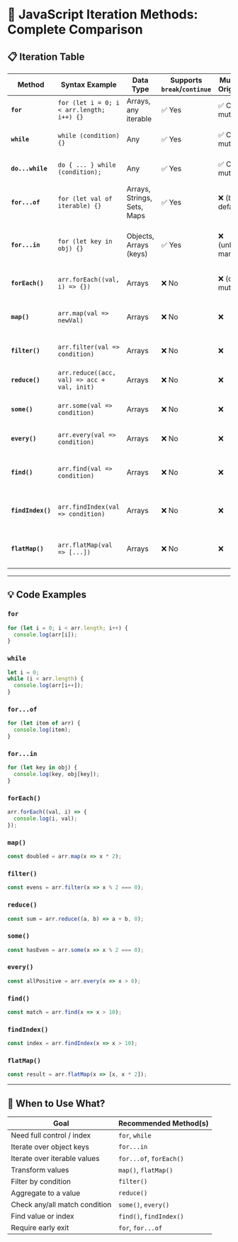 
# 🔁 JavaScript Iteration Methods: Complete Comparison

## 📋 Iteration Table

| Method               | Syntax Example                                       | Data Type                        | Supports `break`/`continue` | Mutates Original? | Description & Use Case                                  |
|----------------------|------------------------------------------------------|----------------------------------|------------------------------|--------------------|----------------------------------------------------------|
| **`for`**            | `for (let i = 0; i < arr.length; i++) {}`           | Arrays, any iterable             | ✅ Yes                       | ✅ Can mutate      | Classic loop with full control.                         |
| **`while`**          | `while (condition) {}`                               | Any                              | ✅ Yes                       | ✅ Can mutate      | Loop with condition-first checking.                     |
| **`do...while`**     | `do { ... } while (condition);`                      | Any                              | ✅ Yes                       | ✅ Can mutate      | Condition-checked after first run.                      |
| **`for...of`**       | `for (let val of iterable) {}`                       | Arrays, Strings, Sets, Maps      | ✅ Yes                       | ❌ (by default)    | Simplified loop for iterable values.                    |
| **`for...in`**       | `for (let key in obj) {}`                            | Objects, Arrays (keys)           | ✅ Yes                       | ❌ (unless manual) | Used for object keys (not recommended for arrays).      |
| **`forEach()`**      | `arr.forEach((val, i) => {})`                        | Arrays                           | ❌ No                        | ❌ (can mutate)    | Functional loop for side-effects.                       |
| **`map()`**          | `arr.map(val => newVal)`                             | Arrays                           | ❌ No                        | ❌                | Transforms each element into a new array.              |
| **`filter()`**       | `arr.filter(val => condition)`                       | Arrays                           | ❌ No                        | ❌                | Filters array based on condition.                      |
| **`reduce()`**       | `arr.reduce((acc, val) => acc + val, init)`         | Arrays                           | ❌ No                        | ❌                | Reduces array to single value.                         |
| **`some()`**         | `arr.some(val => condition)`                         | Arrays                           | ❌ No                        | ❌                | Checks if any element passes test.                     |
| **`every()`**        | `arr.every(val => condition)`                        | Arrays                           | ❌ No                        | ❌                | Checks if all elements pass test.                      |
| **`find()`**         | `arr.find(val => condition)`                         | Arrays                           | ❌ No                        | ❌                | Returns first element that matches condition.          |
| **`findIndex()`**    | `arr.findIndex(val => condition)`                    | Arrays                           | ❌ No                        | ❌                | Returns index of first matching element.               |
| **`flatMap()`**      | `arr.flatMap(val => [...])`                          | Arrays                           | ❌ No                        | ❌                | Maps and flattens results one level deep.              |

---

## 💡 Code Examples

### `for`
```js
for (let i = 0; i < arr.length; i++) {
  console.log(arr[i]);
}
```

### `while`
```js
let i = 0;
while (i < arr.length) {
  console.log(arr[i++]);
}
```

### `for...of`
```js
for (let item of arr) {
  console.log(item);
}
```

### `for...in`
```js
for (let key in obj) {
  console.log(key, obj[key]);
}
```

### `forEach()`
```js
arr.forEach((val, i) => {
  console.log(i, val);
});
```

### `map()`
```js
const doubled = arr.map(x => x * 2);
```

### `filter()`
```js
const evens = arr.filter(x => x % 2 === 0);
```

### `reduce()`
```js
const sum = arr.reduce((a, b) => a + b, 0);
```

### `some()`
```js
const hasEven = arr.some(x => x % 2 === 0);
```

### `every()`
```js
const allPositive = arr.every(x => x > 0);
```

### `find()`
```js
const match = arr.find(x => x > 10);
```

### `findIndex()`
```js
const index = arr.findIndex(x => x > 10);
```

### `flatMap()`
```js
const result = arr.flatMap(x => [x, x * 2]);
```

---

## 🧭 When to Use What?

| Goal                          | Recommended Method(s)     |
|-------------------------------|---------------------------|
| Need full control / index     | `for`, `while`            |
| Iterate over object keys      | `for...in`                |
| Iterate over iterable values  | `for...of`, `forEach()`   |
| Transform values              | `map()`, `flatMap()`      |
| Filter by condition           | `filter()`                |
| Aggregate to a value          | `reduce()`                |
| Check any/all match condition| `some()`, `every()`       |
| Find value or index           | `find()`, `findIndex()`   |
| Require early exit            | `for`, `for...of`         |
